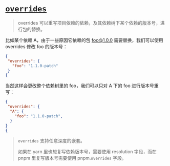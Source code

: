 # [`overrides`]()

> overrides 可以重写项目依赖的依赖，及其依赖树下某个依赖的版本号，进行包的替换。

比如某个依赖 A，由于一些原因它依赖的包 foo@1.0.0 需要替换，我们可以使用 overrides 修改 foo 的版本号：

```json
{
 "overrides": {
   "foo": "1.1.0-patch"
 }
{
```

当然这样会更改整个依赖树里的 foo，我们可以只对 A 下的 foo 进行版本号重写：

```json
{
 "overrides": {
  "A": {
    "foo": "1.1.0-patch",
  }
}
{
```

> `overrides` 支持任意深度的嵌套。
>
> 如果在 yarn 里也想复写依赖版本号，需要使用 resolution 字段，而在 pnpm 里复写版本号需要使用 pnpm.`overrides` 字段。
